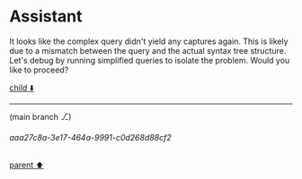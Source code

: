 # Assistant

It looks like the complex query didn't yield any captures again. This is likely due to a mismatch between the query and the actual syntax tree structure. Let's debug by running simplified queries to isolate the problem. Would you like to proceed?

[child ⬇️](#aaa27c8a-3e17-464a-9991-c0d268d88cf2)

---

(main branch ⎇)
###### aaa27c8a-3e17-464a-9991-c0d268d88cf2
[parent ⬆️](#5e361b2e-cd86-48f1-aa4d-b7fe74fc4ced)
